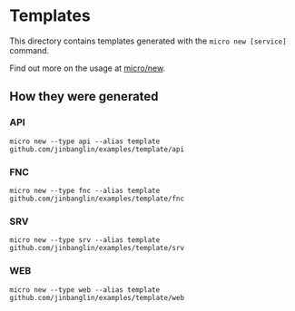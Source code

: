 # Templates

This directory contains templates generated with the `micro new [service]` command.

Find out more on the usage at [micro/new](https://github.com/jinbanglin/micro/tree/master/new).

## How they were generated

### API

```
micro new --type api --alias template github.com/jinbanglin/examples/template/api
```

### FNC

```
micro new --type fnc --alias template github.com/jinbanglin/examples/template/fnc
```

### SRV

```
micro new --type srv --alias template github.com/jinbanglin/examples/template/srv
```

### WEB

```
micro new --type web --alias template github.com/jinbanglin/examples/template/web
```

